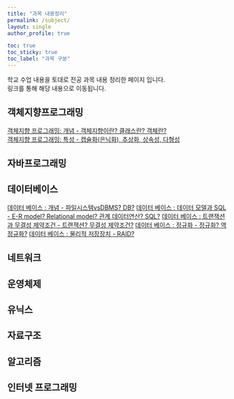 ```yaml
---
title: "과목 내용정리"
permalink: /subject/
layout: single
author_profile: true

toc: true
toc_sticky: true
toc_label: "과목 구분"
---
```

학교 수업 내용을 토대로 전공 과목 내용 정리한 페이지 입니다.  
링크를 통해 해당 내용으로 이동됩니다.  


## 객체지향프로그래밍  
[객체지향 프로그래밍: 개념 - 객체지향이란? 클래스란? 객체란?](https://yuksangeun.github.io/subject/OOP1)  
[객체지향 프로그래밍: 특성 - 캡슐화(은닉화), 추상화, 상속성, 다형성](https://yuksangeun.github.io/subject/OOP2)  

## 자바프로그래밍  


## 데이터베이스  
[데이터 베이스 : 개념 - 파일시스템vsDBMS? DB?](https://yuksangeun.github.io/subject/Database1) 
[데이터 베이스 : 데이터 모델과 SQL - E-R model? Relational model? 관계 데이터연산? SQL?](https://yuksangeun.github.io/subject/Database2) 
[데이터 베이스 : 트랜잭션과 무결성 제약조건 - 트랜잭션? 무결성 제약조건?](https://yuksangeun.github.io/subject/Database3) 
[데이터 베이스 : 정규화 - 정규화? 역정규화?](https://yuksangeun.github.io/subject/Database4) 
[데이터 베이스 : 물리적 저장장치 - RAID?](https://yuksangeun.github.io/subject/Database5) 

## 네트워크  


## 운영체제 


## 유닉스  


## 자료구조  


## 알고리즘  


## 인터넷 프로그래밍  

